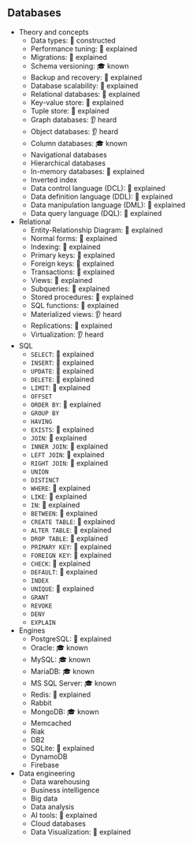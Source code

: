 ## Databases

- Theory and concepts
  - Data types: 🚀 constructed
  - Performance tuning: 🙋 explained
  - Migrations: 🙋 explained
  - Schema versioning: 🎓 known
  - Backup and recovery: 🙋 explained
  - Database scalability: 🙋 explained
  - Relational databases: 🙋 explained
  - Key-value store: 🙋 explained
  - Tuple store: 🙋 explained
  - Graph databases: 👂 heard
  - Object databases: 👂 heard
  - Column databases: 🎓 known
  - Navigational databases
  - Hierarchical databases
  - In-memory databases: 🙋 explained
  - Inverted index
  - Data control language (DCL): 🙋 explained
  - Data definition language (DDL): 🙋 explained
  - Data manipulation language (DML): 🙋 explained
  - Data query language (DQL): 🙋 explained
- Relational
  - Entity-Relationship Diagram: 🙋 explained
  - Normal forms: 🙋 explained
  - Indexing: 🙋 explained
  - Primary keys: 🙋 explained
  - Foreign keys: 🙋 explained
  - Transactions: 🙋 explained
  - Views: 🙋 explained
  - Subqueries: 🙋 explained
  - Stored procedures: 🙋 explained
  - SQL functions: 🙋 explained
  - Materialized views: 👂 heard
  - Replications: 🙋 explained
  - Virtualization: 👂 heard
- SQL
  - `SELECT`: 🙋 explained
  - `INSERT`: 🙋 explained
  - `UPDATE`: 🙋 explained
  - `DELETE`: 🙋 explained
  - `LIMIT`: 🙋 explained
  - `OFFSET`
  - `ORDER BY`: 🙋 explained
  - `GROUP BY`
  - `HAVING`
  - `EXISTS`: 🙋 explained
  - `JOIN`: 🙋 explained
  - `INNER JOIN`: 🙋 explained
  - `LEFT JOIN`: 🙋 explained
  - `RIGHT JOIN`: 🙋 explained
  - `UNION`
  - `DISTINCT`
  - `WHERE`: 🙋 explained
  - `LIKE`: 🙋 explained
  - `IN`: 🙋 explained
  - `BETWEEN`: 🙋 explained
  - `CREATE TABLE`: 🙋 explained
  - `ALTER TABLE`: 🙋 explained
  - `DROP TABLE`: 🙋 explained
  - `PRIMARY KEY`: 🙋 explained
  - `FOREIGN KEY`: 🙋 explained
  - `CHECK`: 🙋 explained
  - `DEFAULT`: 🙋 explained
  - `INDEX`
  - `UNIQUE`: 🙋 explained
  - `GRANT`
  - `REVOKE`
  - `DENY`
  - `EXPLAIN`
- Engines
  - PostgreSQL: 🙋 explained
  - Oracle: 🎓 known
  - MySQL: 🎓 known
  - MariaDB: 🎓 known
  - MS SQL Server: 🎓 known
  - Redis: 🙋 explained
  - Rabbit
  - MongoDB: 🎓 known
  - Memcached
  - Riak
  - DB2
  - SQLite: 🙋 explained
  - DynamoDB
  - Firebase
- Data engineering
  - Data warehousing
  - Business intelligence
  - Big data
  - Data analysis
  - AI tools: 🙋 explained
  - Cloud databases
  - Data Visualization: 🙋 explained
